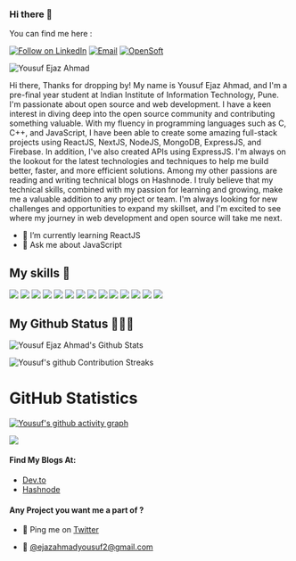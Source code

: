 
### Hi there 👋


You can find me here :
<p align="left">
  <a href="https://www.linkedin.com/in/yousuf-ejaz-ahmad-1833881b7/"><img title="Follow on LinkedIn" src="https://img.shields.io/badge/LinkedIn-0077B5?style=for-the-badge&logo=linkedin&logoColor=white"/></a>
  <a href="mailto:ejazahmadyousuf2@gmail.com"><img title="Email" src="https://img.shields.io/badge/Gmail-D14836?style=for-the-badge&logo=gmail&logoColor=white"/></a>
  <a href="https://dev.to/yousufejazahmad"><img title="OpenSoft" src="https://img.shields.io/badge/Dev.to-000000?style=for-the-badge&logo=dev.to&logoColor=white"/></a>  
  <p align="left"> <img src="https://komarev.com/ghpvc/?username=Yousuf-Ejaz" alt="Yousuf Ejaz Ahmad" /> </p>
  

<!-- Hi! I am Yousuf Ejaz Ahmad. Thanks for dropping by! I am a pre-final year student at Indian Institute of Information Technology, Pune. My major interest lies in open source and web Development. I really look forward to dive deep into the Open Source Community and contribute something useful. The programming languages I am fluent in are C, C++ and JavaScript. I am an avid reader. I also find passion in writing so, I recently started writing technical Blogs on Hashnode.
 -->
Hi there, Thanks for dropping by! My name is Yousuf Ejaz Ahmad, and I'm a pre-final year student at Indian Institute of Information Technology, Pune. I'm passionate about open source and web development. I have a keen interest in diving deep into the open source community and contributing something valuable. 
With my fluency in programming languages such as C, C++, and JavaScript, I have been able to create some amazing full-stack projects using ReactJS, NextJS, NodeJS, MongoDB, ExpressJS, and Firebase. In addition, I've also created APIs using ExpressJS. I'm always on the lookout for the latest technologies and techniques to help me build better, faster, and more efficient solutions.
Among my other passions are reading and writing technical blogs on Hashnode. I truly believe that my technical skills, combined with my passion for learning and growing, make me a valuable addition to any project or team. I'm always looking for new challenges and opportunities to expand my skillset, and I'm excited to see where my journey in web development and open source will take me next.


- 🌱 I’m currently learning ReactJS
- 💬 Ask me about JavaScript




## My skills 🚀

![](https://img.shields.io/badge/HTML5-E34F26?style=for-the-badge&logo=html5&logoColor=white)
![](https://img.shields.io/badge/JavaScript-F7DF1E?style=for-the-badge&logo=javascript&logoColor=black)
![](https://img.shields.io/badge/python%20-%2314354C.svg?&style=for-the-badge&logo=python&logoColor=white)
![](https://img.shields.io/badge/c++%20-%2300599C.svg?&style=for-the-badge&logo=c%2B%2B&ogoColor=white)
![](https://img.shields.io/badge/SQL-MySQL?style=for-the-badge&logo=mysql&color=F29111)
![](https://img.shields.io/badge/CSS3-1572B6?style=for-the-badge&logo=css3&logoColor=white)
![](https://img.shields.io/badge/SASS-hotpink.svg?style=for-the-badge&logo=SASS&logoColor=white)
![](https://img.shields.io/badge/Markdown-000000?style=for-the-badge&logo=markdown&logoColor=white)
![](https://img.shields.io/badge/React-20232A?style=for-the-badge&logo=react&logoColor=61DAFB)
![](https://img.shields.io/badge/node.js-%2343853D.svg?style=for-the-badge&logo=node-dot-js&logoColor=white)
![](https://img.shields.io/badge/Bootstrap-563D7C?style=for-the-badge&logo=bootstrap&logoColor=white)
![](https://img.shields.io/badge/figma-0AC97F?style=for-the-badge&logo=figma&logoColor=white)
![](https://img.shields.io/badge/c-%2300599C.svg?style=for-the-badge&logo=c&logoColor=white)
![](https://img.shields.io/badge/c++-%2300599C.svg?style=for-the-badge&logo=c%2B%2B&logoColor=white)







##  My Github Status 👩🏻‍💻
 ![Yousuf Ejaz Ahmad's Github Stats](https://github-readme-stats.anuraghazra1.vercel.app/api?username=Yousuf-Ejaz&show_icons=true&include_all_commits=true&theme=radical)
 
 ![Yousuf's github Contribution Streaks](https://github-readme-streak-stats.herokuapp.com/?user=Rahulkhinchi03&theme=radical)


  
  <h1 align="left">GitHub Statistics</h1>

[![Yousuf's github activity graph](https://github-readme-activity-graph.cyclic.app/graph?username=Yousuf-Ejaz&theme=tokyo-night)](https://github.com/ashutosh00710/github-readme-activity-graph)

<a href="https://github.com/Yousuf-Ejaz">
  <img align="center" src="https://github-readme-stats.vercel.app/api/top-langs/?username=Yousuf-Ejaz&theme=radical&layout=compact&" />
</a>



#### Find My Blogs At:
- [Dev.to](https://dev.to/yousufejazahmad)
- [Hashnode](https://hashnode.com/@yousufejaz)


#### Any Project you want me a part of ?

 - 👀 Ping me on [Twitter](https://twitter.com/YousufEjazAhmad)

 - 💌 [@ejazahmadyousuf2@gmail.com](mailto:ejazahmadyousuf2@gmail.com)




